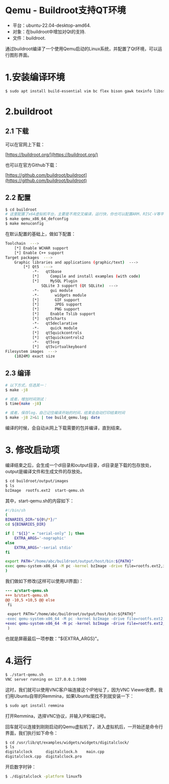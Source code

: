 
# Qemu - Buildroot支持QT环境

- 平台：ubuntu-22.04-desktop-amd64.
- 对象：在buildroot中增加对Qt的支持.
- 文件：buildroot.

通过buildroot编译了一个使用Qemu启动的Linux系统，并配置了Qt环境，可以运行图形界面。


# 1.安装编译环境

```bash
$ sudo apt install build-essential vim bc flex bison gawk texinfo libssl-dev libncurses5-dev ssh net-tools curl wget unzip git
```


# 2.buildroot

## 2.1 下载

可以在官网上下载：

[https://buildroot.org/](https://buildroot.org/)

也可以在官方Github下载：

[https://github.com/buildroot/buildroot](https://github.com/buildroot/buildroot)

## 2.2 配置

```bash
$ cd buildroot
# 这里配置了x64虚拟机平台，主要是不用交叉编译，运行快，你也可以配置ARM、RISC-V等平台。
$ make qemu_x86_64_defconfig
$ make menuconfig
```

在默认配置的基础上，做如下配置：

```bash
Toolchain  --->
    [*] Enable WCHAR support
    [*] Enable C++ support
Target packages  --->
    Graphic libraries and applications (graphic/text)  --->
        [*] Qt5  --->
            -*-   qt5base
            [*]     Compile and install examples (with code)
            [*]     MySQL Plugin
                SQLite 3 support (Qt SQLite)  --->
            -*-     gui module
            -*-       widgets module
            [*]       GIF support
            [*]       JPEG support
            [*]       PNG support
            [*]     Enable Tslib support
            [*]   qt5charts
            -*-   qt5declarative
            -*-     quick module
            [*]   qt5quickcontrols
            [*]   qt5quickcontrols2
            -*-   qt5svg
            [*]   qt5virtualkeyboard
Filesystem images  --->
    (1024M) exact size
```

## 2.3 编译

```bash
# 以下方式，任选其一：
$ make -j8

# 或者，增加时间测试：
$ time(make -j8)

# 或者，保存log，自己记住编译开始的时间，结束会自动打印结束时间
$ make -j8 2>&1 | tee build_qemu.log; date
```

编译的时候，会自动从网上下载需要的包并编译，直到结束。


# 3. 修改启动项

编译结束之后，会生成一个dl目录和output目录，dl目录是下载的包存放处，output是编译文件和生成文件的存放处。

```bash
$ cd buildroot/output/images
$ ls
bzImage  rootfs.ext2  start-qemu.sh
```

其中，start-qemu.sh的内容如下：

```bash
#!/bin/sh
(
BINARIES_DIR="${0%/*}/"
cd ${BINARIES_DIR}

if [ "${1}" = "serial-only" ]; then
    EXTRA_ARGS='-nographic'
else
    EXTRA_ARGS='-serial stdio'
fi

export PATH="/home/abc/buildroot/output/host/bin:${PATH}"
exec qemu-system-x86_64 -M pc -kernel bzImage -drive file=rootfs.ext2,if=virtio,format=raw -append "rootwait root=/dev/vda console=tty1 console=ttyS0"  -net nic,model=virtio -net user  ${EXTRA_ARGS}
)
```

我们做如下修改(这样可以使用UI界面)：

```diff
--- a/start-qemu.sh
+++ b/start-qemu.sh
@@ -10,5 +10,5 @@ else
 fi
 
 export PATH="/home/abc/buildroot/output/host/bin:${PATH}"
-exec qemu-system-x86_64 -M pc -kernel bzImage -drive file=rootfs.ext2,if=virtio,format=raw -append "rootwait root=/dev/vda console=tty1 console=ttyS0"  -net nic,model=virtio -net user  ${EXTRA_ARGS}
+exec qemu-system-x86_64 -M pc -kernel bzImage -drive file=rootfs.ext2,if=virtio,format=raw -append "rootwait root=/dev/vda console=tty1 console=ttyS0"  -net nic,model=virtio -net user  #${EXTRA_ARGS}
 )
```

也就是屏蔽最后一项参数："${EXTRA_ARGS}"。


# 4.运行

```bash
$ ./start-qemu.sh
VNC server running on 127.0.0.1:5900
```

这时，我们就可以使用VNC客户端连接这个IP地址了，因为VNC Viewer收费，我们用Ubuntu自带的Remmina，如果Ubuntu里找不到就安装一下：

```bash
$ sudo apt install remmina
```

打开Remmina，选择VNC协议，并输入IP和端口号。

回车就可以连接到刚刚启动的Qemu虚拟机了，进入虚拟机后，一开始还是命令行界面，我们执行如下命令：

```bash
$ cd /usr/lib/qt/examples/widgets/widgets/digitalclock/
$ ls
digitalclock      digitalclock.h    main.cpp
digitalclock.cpp  digitalclock.pro
```

开启数字时钟：

```bash
$ ./digitalclock -platform linuxfb
```
